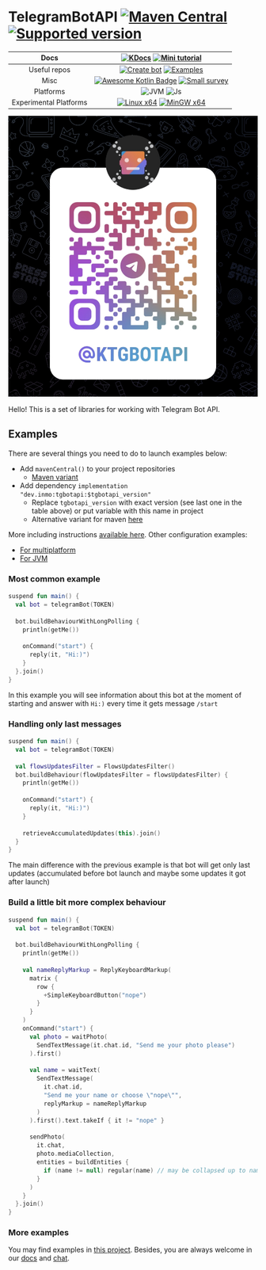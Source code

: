 # TelegramBotAPI [![Maven Central](https://maven-badges.herokuapp.com/maven-central/dev.inmo/tgbotapi/badge.svg)](https://maven-badges.herokuapp.com/maven-central/dev.inmo/tgbotapi) [![Supported version](https://img.shields.io/badge/Telegram%20Bot%20API-8.3-blue)](https://core.telegram.org/bots/api-changelog#february-12-2025)

|          Docs          |                                   [![KDocs](https://img.shields.io/static/v1?label=Dokka&message=KDocs&color=blue&logo=kotlin)](https://tgbotapi.inmo.dev/index.html) [![Mini tutorial](https://img.shields.io/static/v1?label=Mk&message=Docs&color=blue&logo=mkdocs)](https://docs.inmo.dev/tgbotapi/index.html)                                    |
|:----------------------:|:-------------------------------------------------------------------------------------------------------------------------------------------------------------------------------------------------------------------------------------------------------------------------------------------------------------------------------------------------------------------------------------------------------:|
|      Useful repos      |                           [![Create bot](https://img.shields.io/static/v1?label=Github&message=Template&color=blue&logo=github)](https://github.com/InsanusMokrassar/TelegramBotAPI-bot_template/generate) [![Examples](https://img.shields.io/static/v1?label=Github&message=Examples&color=blue&logo=github)](https://github.com/InsanusMokrassar/TelegramBotAPI-examples/)                           |
|          Misc          |                              [![Awesome Kotlin Badge](https://kotlin.link/awesome-kotlin.svg)](https://github.com/KotlinBy/awesome-kotlin) [![Small survey](https://img.shields.io/static/v1?label=Google&message=Survey&color=blue&logo=google-sheets)](https://docs.google.com/forms/d/e/1FAIpQLSctdJHT_aEniyYT0-IUAEfo1hsIlezX2owlkEAYX4KPl2V2_A/viewform?usp=sf_link)                               |
|       Platforms        |                                                                                                      ![JVM](https://img.shields.io/badge/JVM-red?style=plastic&logo=openjdk&logoColor=white) ![Js](https://img.shields.io/badge/JavaScript-323330?style=plastic&logo=javascript&logoColor=F7DF1E)                                                                                                       |
| Experimental Platforms |                                                                                                [![Linux x64](https://img.shields.io/badge/LinuxX64-FCC624?style=plastic&logo=linux&logoColor=black)](https://kotlinlang.org/docs/native-target-support.html#tier-1) [![MinGW x64](https://img.shields.io/badge/MinGWX64-black?style=plastic&logo=windows&logoColor=green)](https://kotlinlang.org/docs/native-target-support.html#tier-1)                                                                                                 |

<!--- [![Telegram Channel](./resources/tg_channel_qr.jpg)](https://t.me/ktgbotapi) --->

<p align="center">
  <a href="https://t.me/ktgbotapi">
    <img src="./resources/tg_channel_qr.jpg">
  </a>
</p>

Hello! This is a set of libraries for working with Telegram Bot API.

## Examples

There are several things you need to do to launch examples below:

* Add `mavenCentral()` to your project repositories
    * [Maven variant](https://github.com/InsanusMokrassar/TelegramBotAPI/wiki/Including-in-your-project#pomxml)
* Add dependency `implementation "dev.inmo:tgbotapi:$tgbotapi_version"` 
    * Replace `tgbotapi_version` with exact version (see last one in the table above) or put variable with this name in project
    * Alternative variant for maven [here](https://github.com/InsanusMokrassar/TelegramBotAPI/wiki/Including-in-your-project#telegrambotapi)

More including instructions [available here](https://github.com/InsanusMokrassar/TelegramBotAPI/wiki/Including-in-your-project).
Other configuration examples:

* [For multiplatform](https://github.com/InsanusMokrassar/TelegramBotAPI-examples/tree/master/ResenderBot)
* [For JVM](https://github.com/InsanusMokrassar/TelegramBotAPI-examples/blob/master/GetMeBot/build.gradle)

### Most common example

```kotlin
suspend fun main() {
  val bot = telegramBot(TOKEN)

  bot.buildBehaviourWithLongPolling {
    println(getMe())
  
    onCommand("start") {
      reply(it, "Hi:)")
    }
  }.join()
}
```

In this example you will see information about this bot at the moment of starting and answer with `Hi:)` every time it
gets message `/start`

### Handling only last messages

```kotlin
suspend fun main() {
  val bot = telegramBot(TOKEN)

  val flowsUpdatesFilter = FlowsUpdatesFilter()
  bot.buildBehaviour(flowUpdatesFilter = flowsUpdatesFilter) {
    println(getMe())
  
    onCommand("start") {
      reply(it, "Hi:)")
    }

    retrieveAccumulatedUpdates(this).join()
  }
}
```

The main difference with the previous example is that bot will get only last updates (accumulated before bot launch
and maybe some updates it got after launch)

### Build a little bit more complex behaviour

```kotlin
suspend fun main() {
  val bot = telegramBot(TOKEN)

  bot.buildBehaviourWithLongPolling {
    println(getMe())

    val nameReplyMarkup = ReplyKeyboardMarkup(
      matrix {
        row {
          +SimpleKeyboardButton("nope")
        }
      }
    )
    onCommand("start") {
      val photo = waitPhoto(
        SendTextMessage(it.chat.id, "Send me your photo please")
      ).first()

      val name = waitText(
        SendTextMessage(
          it.chat.id,
          "Send me your name or choose \"nope\"",
          replyMarkup = nameReplyMarkup
        )
      ).first().text.takeIf { it != "nope" }

      sendPhoto(
        it.chat,
        photo.mediaCollection,
        entities = buildEntities {
          if (name != null) regular(name) // may be collapsed up to name ?.let(::regular)
        }
      )
    }
  }.join()
}
```

### More examples

You may find examples in [this project](https://github.com/InsanusMokrassar/TelegramBotAPI-examples). Besides, you are
always welcome in our [docs](https://docs.inmo.dev/tgbotapi/index.html) and
[chat](https://t.me/InMoTelegramBotAPIChat).
